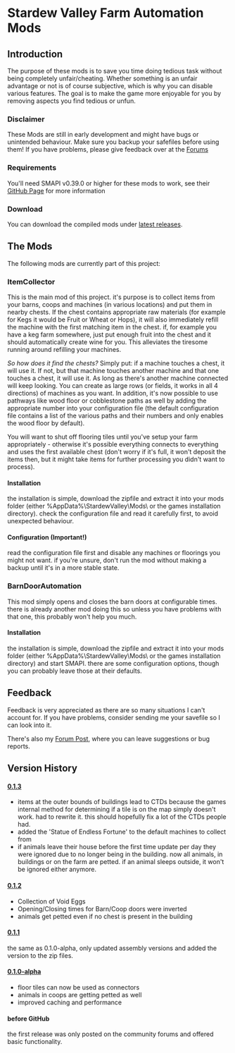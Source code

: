 # Stardew Valley Farm Automation Mods
## Introduction
The purpose of these mods is to save you time doing tedious task without being completely unfair/cheating. Whether something is an unfair advantage or not is of course subjective, which is why you can disable various features. The goal is to make the game more enjoyable for you by removing aspects you find tedious or unfun.

### Disclaimer
These Mods are still in early development and might have bugs or unintended behaviour. Make sure you backup your safefiles before using them!
If you have problems, please give feedback over at the [Forums](http://community.playstarbound.com/threads/alpha-farmautomation-mods-for-smapi-0-39-2.111931)

### Requirements
You'll need SMAPI v0.39.0 or higher for these mods to work, see their [GitHub Page](https://github.com/ClxS/SMAPI) for more information

### Download
You can download the compiled mods under [latest releases](https://github.com/oranisagu/SDV-FarmAutomation/releases/latest).

## The Mods
The following mods are currently part of this project:

### ItemCollector
This is the main mod of this project. it's purpose is to collect items from your barns, coops and machines (in various locations) and put them in nearby chests.
If the chest contains appropriate raw materials (for example for Kegs it would be Fruit or Wheat or Hops), it will also immediately refill the machine with the first matching item in the chest. if, for example you have a keg farm somewhere, just put enough fruit into the chest and it should automatically create wine for you. This alleviates the tiresome running around refilling your machines.

*So how does it find the chests?* Simply put: if a machine touches a chest, it will use it. If not, but that machine touches another machine and that one touches a chest, it will use it. As long as there's another machine connected will keep looking. You can create as large rows (or fields, it works in all 4 directions) of machines as you want. 
In addition, it's now possible to use pathways like wood floor or cobblestone paths as well by adding the appropriate number into your configuration file (the default configuration file contains a list of the various paths and their numbers and only enables the wood floor by default).

You will want to shut off flooring tiles until you've setup your farm appropriately - otherwise it's possible everything connects to everything and uses the first available chest (don't worry if it's full, it won't deposit the items then, but it might take items for further processing you didn't want to process).

#### Installation
the installation is simple, download the zipfile and extract it into your mods folder (either %AppData%\StardewValley\Mods\ or the games installation directory). check the configuration file and read it carefully first, to avoid unexpected behaviour.

#### Configuration (Important!)
read the configuration file first and disable any machines or floorings you might not want. if you're unsure, don't run the mod without making a backup until it's in a more stable state.

### BarnDoorAutomation
This mod simply opens and closes the barn doors at configurable times. there is already another mod doing this so unless you have problems with that one, this probably won't help you much.

#### Installation
the installation is simple, download the zipfile and extract it into your mods folder (either %AppData%\StardewValley\Mods\ or the games installation directory) and start SMAPI.
there are some configuration options, though you can probably leave those at their defaults.

## Feedback
Feedback is very appreciated as there are so many situations I can't account for. If you have problems, consider sending me your savefile so I can look into it.

There's also my [Forum Post](http://community.playstarbound.com/threads/alpha-farmautomation-mods-for-smapi-0-39-2.111931), where you can leave suggestions or bug reports.

## Version History
#### [0.1.3](https://github.com/oranisagu/SDV-FarmAutomation/releases/tag/v0.1.3)
* items at the outer bounds of buildings lead to CTDs because the games internal method for determining if a tile is on the map simply doesn't work. had to rewrite it. this should hopefully fix a lot of the CTDs people had.
* added the 'Statue of Endless Fortune' to the default machines to collect from
* if animals leave their house before the first time update per day they were ignored due to no longer being in the building. now all animals, in buildings or on the farm are petted. if an animal sleeps outside, it won't be ignored either anymore.

#### [0.1.2](https://github.com/oranisagu/SDV-FarmAutomation/releases/tag/v0.1.2)
* Collection of Void Eggs
* Opening/Closing times for Barn/Coop doors were inverted
* animals get petted even if no chest is present in the building

#### [0.1.1](https://github.com/oranisagu/SDV-FarmAutomation/releases/tag/v0.1.1)
the same as 0.1.0-alpha, only updated assembly versions and added the version to the zip files.

#### [0.1.0-alpha](https://github.com/oranisagu/SDV-FarmAutomation/releases/tag/v0.1.0-alpha)
* floor tiles can now be used as connectors
* animals in coops are getting petted as well
* improved caching and performance
 
#### before GitHub
the first release was only posted on the community forums and offered basic functionality.
